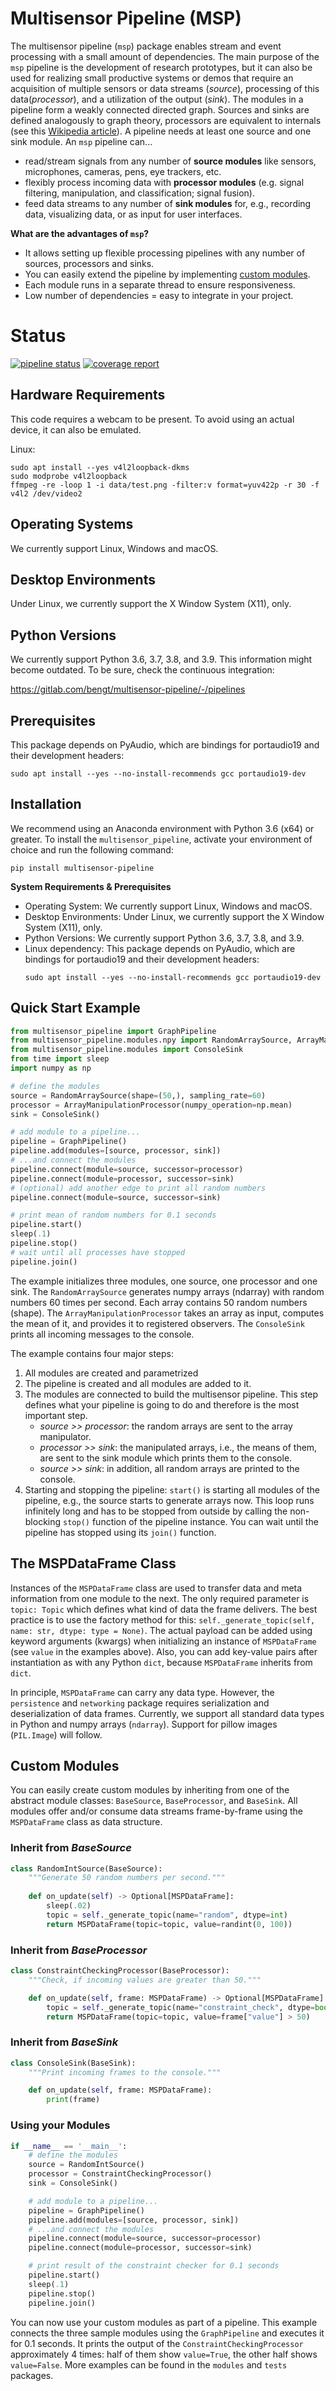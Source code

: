 # Multisensor Pipeline (MSP)

The multisensor pipeline (`msp`) package enables stream and event processing with a small amount of dependencies. The main purpose of the `msp` pipeline is the development of research prototypes, but it can also be used for realizing small productive systems or demos that require an acquisition of multiple sensors or data streams (*source*), processing of this data(*processor*), and a utilization of the output (*sink*). The modules in a pipeline form a weakly connected directed graph. Sources and sinks are defined analogously to graph theory, processors are equivalent to internals (see this [Wikipedia article](https://en.wikipedia.org/wiki/Directed_graph#Indegree_and_outdegree)). A pipeline needs at least one source and one sink module. An `msp` pipeline can...

-   read/stream signals from any number of **source modules** like sensors, microphones, cameras, pens, eye trackers, etc.
-   flexibly process incoming data with **processor modules** (e.g. signal filtering, manipulation, and classification; signal fusion).
-   feed data streams to any number of **sink modules** for, e.g., recording data, visualizing data, or as input for user interfaces.

**What are the advantages of `msp`?** 

*   It allows setting up flexible processing pipelines with any number of sources, processors and sinks.
*   You can easily extend the pipeline by implementing [custom modules](#custom-modules).
*   Each module runs in a separate thread to ensure responsiveness.
*   Low number of dependencies = easy to integrate in your project.

# Status

[![pipeline status](https://gitlab.com/bengt/multisensor-pipeline/badges/v2.0.0-bengt-active-reading/pipeline.svg)](https://gitlab.com/bengt/multisensor-pipeline/-/commits/v2.0.0-bengt-active-reading)
[![coverage report](https://gitlab.com/bengt/multisensor-pipeline/badges/v2.0.0-bengt-active-reading/coverage.svg)](https://gitlab.com/bengt/multisensor-pipeline/-/commits/v2.0.0-bengt-active-reading)

## Hardware Requirements

This code requires a webcam to be present. To avoid using an actual device, it
can also be emulated.

Linux:

    sudo apt install --yes v4l2loopback-dkms
    sudo modprobe v4l2loopback
    ffmpeg -re -loop 1 -i data/test.png -filter:v format=yuv422p -r 30 -f v4l2 /dev/video2

## Operating Systems

We currently support Linux, Windows and macOS.

## Desktop Environments

Under Linux, we currently support the X Window System (X11), only.

## Python Versions

We currently support Python 3.6, 3.7, 3.8, and 3.9. This information might
become outdated. To be sure, check the continuous integration:

https://gitlab.com/bengt/multisensor-pipeline/-/pipelines

## Prerequisites

This package depends on PyAudio, which are bindings for portaudio19 and their 
development headers:

```shell
sudo apt install --yes --no-install-recommends gcc portaudio19-dev
```

## Installation

We recommend using an Anaconda environment with Python 3.6 (x64) or greater. To install the `multisensor_pipeline`, activate your environment of choice and run the following command:

```shell
pip install multisensor-pipeline
```

**System Requirements & Prerequisites**

* Operating System: We currently support Linux, Windows and macOS.
* Desktop Environments: Under Linux, we currently support the X Window System (X11), only.
* Python Versions: We currently support Python 3.6, 3.7, 3.8, and 3.9.
* Linux dependency: This package depends on PyAudio, which are bindings for portaudio19 and their 
development headers:
    ```shell
    sudo apt install --yes --no-install-recommends gcc portaudio19-dev
    ```

## Quick Start Example

```python
from multisensor_pipeline import GraphPipeline
from multisensor_pipeline.modules.npy import RandomArraySource, ArrayManipulationProcessor
from multisensor_pipeline.modules import ConsoleSink
from time import sleep
import numpy as np

# define the modules
source = RandomArraySource(shape=(50,), sampling_rate=60)
processor = ArrayManipulationProcessor(numpy_operation=np.mean)
sink = ConsoleSink()

# add module to a pipeline...
pipeline = GraphPipeline()
pipeline.add(modules=[source, processor, sink])
# ...and connect the modules
pipeline.connect(module=source, successor=processor)
pipeline.connect(module=processor, successor=sink)
# (optional) add another edge to print all random numbers
pipeline.connect(module=source, successor=sink)

# print mean of random numbers for 0.1 seconds
pipeline.start()
sleep(.1)
pipeline.stop()
# wait until all processes have stopped
pipeline.join()  
```

The example initializes three modules, one source, one processor and one sink. The `RandomArraySource` generates numpy arrays (ndarray) with random numbers 60 times per second. Each array contains 50 random numbers (shape). The `ArrayManipulationProcessor` takes an array as input, computes the mean of it, and provides it to registered observers. The `ConsoleSink` prints all incoming messages to the console. 

The example contains four major steps:
 
1.  All modules are created and parametrized
2.  The pipeline is created and all modules are added to it.
3.  The modules are connected to build the multisensor pipeline. This step defines what your pipeline is going to do and therefore is the most important step.
    -   *source >> processor*: the random arrays are sent to the array manipulator.
    -   *processor >> sink*: the manipulated arrays, i.e., the means of them, are sent to the sink module which prints them to the console.
    -   *source >> sink*: in addition, all random arrays are printed to the console.
4. Starting and stopping the pipeline: `start()` is starting all modules of the pipeline, e.g., the source starts to generate arrays now. This loop runs infinitely long and has to be stopped from outside by calling the non-blocking `stop()` function of the pipeline instance. You can wait until the pipeline has stopped using its `join()` function.  

## The MSPDataFrame Class

Instances of the `MSPDataFrame` class are used to transfer data and meta information from one module to the next.
The only required parameter is `topic: Topic` which defines what kind of data the frame delivers. The best practice is to use the factory method for this: `self._generate_topic(self, name: str, dtype: type = None)`. The actual payload can be added using keyword arguments (kwargs) when initializing an instance of `MSPDataFrame` (see `value` in the examples above). Also, you can add key-value pairs after instantiation as with any Python `dict`, because `MSPDataFrame` inherits from `dict`.

In principle, `MSPDataFrame` can carry any data type. However, the `persistence` and `networking` package requires serialization and deserialization of data frames. Currently, we support all standard data types in Python and numpy arrays (`ndarray`). Support for pillow images (`PIL.Image`) will follow.

## Custom Modules

You can easily create custom modules by inheriting from one of the abstract module classes: `BaseSource`, `BaseProcessor`, and `BaseSink`. All modules offer and/or consume data streams frame-by-frame using the `MSPDataFrame` class as data structure.

### Inherit from _BaseSource_

```python
class RandomIntSource(BaseSource):
    """Generate 50 random numbers per second."""
       
    def on_update(self) -> Optional[MSPDataFrame]:
        sleep(.02)
        topic = self._generate_topic(name="random", dtype=int)
        return MSPDataFrame(topic=topic, value=randint(0, 100))
```

### Inherit from _BaseProcessor_

```python
class ConstraintCheckingProcessor(BaseProcessor):
    """Check, if incoming values are greater than 50."""

    def on_update(self, frame: MSPDataFrame) -> Optional[MSPDataFrame]:
        topic = self._generate_topic(name="constraint_check", dtype=bool)
        return MSPDataFrame(topic=topic, value=frame["value"] > 50)
```

### Inherit from _BaseSink_

```python
class ConsoleSink(BaseSink):
    """Print incoming frames to the console."""

    def on_update(self, frame: MSPDataFrame):
        print(frame)
```

### Using your Modules

```python
if __name__ == '__main__':
    # define the modules
    source = RandomIntSource()
    processor = ConstraintCheckingProcessor()
    sink = ConsoleSink()

    # add module to a pipeline...
    pipeline = GraphPipeline()
    pipeline.add(modules=[source, processor, sink])
    # ...and connect the modules
    pipeline.connect(module=source, successor=processor)
    pipeline.connect(module=processor, successor=sink)

    # print result of the constraint checker for 0.1 seconds
    pipeline.start()
    sleep(.1)
    pipeline.stop()
    pipeline.join()
```

You can now use your custom modules as part of a pipeline. This example connects the three sample modules using the `GraphPipeline` and executes it for 0.1 seconds. It prints the output of the `ConstraintCheckingProcessor` approximately 4 times: half of them show `value=True`, the other half shows `value=False`.
More examples can be found in the `modules` and `tests` packages.
